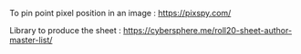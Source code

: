 To pin point pixel position in an image :
https://pixspy.com/

Library to produce the sheet : 
https://cybersphere.me/roll20-sheet-author-master-list/
